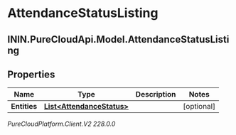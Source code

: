 # AttendanceStatusListing

## ININ.PureCloudApi.Model.AttendanceStatusListing

## Properties

|Name | Type | Description | Notes|
|------------ | ------------- | ------------- | -------------|
| **Entities** | [**List&lt;AttendanceStatus&gt;**](AttendanceStatus) |  | [optional] |



_PureCloudPlatform.Client.V2 228.0.0_
